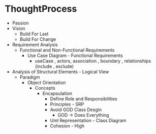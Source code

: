 # ThoughtProcess

- Passion
- Vision 
	- Build For Last
	- Build For Change
- Requirement Analysis
	- Functional and Non-Functional Requirements
		- Use Case Diagram - Functional Requirements
			- useCase , actors, association , boundary , relationships (include , exclude)
- Analysis of Structural Elements - Logical View
	- Paradigm
		- Object Orientation 
			- Concepts
				- Encapsulation
					- Define Role and Responsibilities
					- Principles - SRP
					- Avoid GOD Class Desgin
						- GOD -> Does Everything
					- Uml Representation - Class Diagram
					- Cohesion - High
					
					
		 
		  
 
<!--stackedit_data:
eyJoaXN0b3J5IjpbMTk5ODgxOTgzLC0yMzA2NTQxXX0=
-->